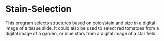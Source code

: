 # Stain-Selection
This program selects structures based on color/stain and size in a digital image of a tissue slide. It could also be used to select red tomatoes from a digital image of a garden, or blue stars from a digital image of a star field.
